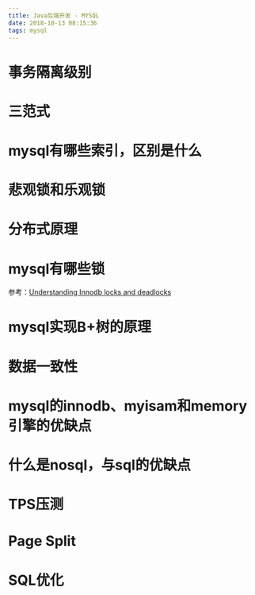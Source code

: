 ```yaml
---
title: Java后端开发 - MYSQL
date: 2018-10-13 08:15:36
tags: mysql
---
```




# 事务隔离级别

# 三范式

# mysql有哪些索引，区别是什么

# 悲观锁和乐观锁

# 分布式原理

# mysql有哪些锁

参考：[Understanding Innodb locks and deadlocks](https://www.percona.com/live/mysql-conference-2015/sites/default/files/slides/understandinginnodblocksanddeadlocks.pdf)

# mysql实现B+树的原理

# 数据一致性

# mysql的innodb、myisam和memory引擎的优缺点

# 什么是nosql，与sql的优缺点

# TPS压测

# Page Split

# SQL优化